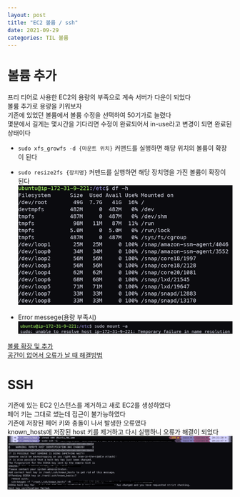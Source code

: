 ```yaml
---
layout: post
title: "EC2 볼륨 / ssh"
date: 2021-09-29
categories: TIL 볼륨
---
```


# 볼륨 추가

프리 티어로 사용한 EC2의 용량의 부족으로 계속 서버가 다운이 되었다  
볼륨 추가로 용량을 키워보자  
기존에 있었던 볼륨에서 볼륨 수정을 선택하여 50기가로 늘렸다  
몇분에서 길게는 몇시간을 기다리면 수정이 완료되어서 in-use라고 변경이 되면 완료된 상태이다

- `sudo xfs_growfs -d {마운트 위치}` 커맨드를 실행하면 해당 위치의 볼륨이 확장이 된다
- `sudo resize2fs {장치명}` 커맨드를 실행하면 해당 장치명을 가진 볼륨이 확장이 된다
  ![](https://raw.githubusercontent.com/Action2theFuture/Action2theFuture.github.io/main/_posts/Images/df.png)

- Error messege(용량 부족시)  
  ![](https://raw.githubusercontent.com/Action2theFuture/Action2theFuture.github.io/main/_posts/Images/memory.png)

[볼륨 확장 및 추가](https://minjii-ya.tistory.com/27)  
[공간이 없어서 오류가 날 때 해결방법](https://aws.amazon.com/ko/premiumsupport/knowledge-center/ebs-volume-size-increase/)

# SSH

기존에 있는 EC2 인스턴스를 제거하고 새로 EC2를 생성하였다  
페어 키는 그대로 썼는데 접근이 불가능하였다  
기존에 저장된 페어 키와 충돌이 나서 발생한 오류였다  
known_hosts에 저장된 host 키를 제거하고 다시 실행하니 오류가 해결이 되었다
![](https://raw.githubusercontent.com/Action2theFuture/Action2theFuture.github.io/main/_posts/Images/ssh.png)
